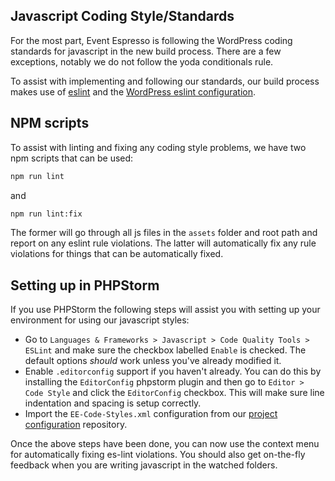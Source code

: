 ## Javascript Coding Style/Standards

For the most part, Event Espresso is following the WordPress coding standards for javascript in the new build process. There are a few exceptions, notably we do not follow the yoda conditionals rule.

To assist with implementing and following our standards, our build process makes use of [eslint](https://eslint.org/) and the [WordPress eslint configuration](https://github.com/WordPress-Coding-Standards/eslint-plugin-wordpress).

## NPM scripts

To assist with linting and fixing any coding style problems, we have two npm scripts that can be used:

```bash
npm run lint
```

and

```bash
npm run lint:fix
```

The former will go through all js files in the `assets` folder and root path and report on any eslint rule violations.  The latter will automatically fix any rule violations for things that can be automatically fixed.

## Setting up in PHPStorm

If you use PHPStorm the following steps will assist you with setting up your environment for using our javascript styles:

- Go to `Languages & Frameworks > Javascript > Code Quality Tools > ESLint` and make sure the checkbox labelled `Enable` is checked.  The default options _should_ work unless you've already modified it.
- Enable `.editorconfig` support if you haven't already.  You can do this by installing the `EditorConfig` phpstorm plugin and then go to `Editor > Code Style` and click the `EditorConfig` checkbox.  This will make sure line indentation and spacing is setup correctly.
- Import the `EE-Code-Styles.xml` configuration from our [project configuration](https://github.com/eventespresso/project-configuration/tree/master/phpstorm/code-styles
) repository.

Once the above steps have been done, you can now use the context menu for automatically fixing es-lint violations.  You should also get on-the-fly feedback when you are writing javascript in the watched folders. 
